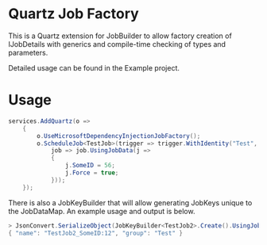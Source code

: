 # Quartz Job Factory
This is a Quartz extension for JobBuilder to allow factory creation of IJobDetails with generics and compile-time checking of types and parameters.

Detailed usage can be found in the Example project.

# Usage

```cs
services.AddQuartz(o =>
    {
        o.UseMicrosoftDependencyInjectionJobFactory();
        o.ScheduleJob<TestJob>(trigger => trigger.WithIdentity("Test", "ScheduleJob").StartNow(),
            job => job.UsingJobData(j =>
            {
                j.SomeID = 56;
                j.Force = true;
            }));
    });
```

There is also a JobKeyBuilder that will allow generating JobKeys unique to the JobDataMap. An example usage and output is below.
```cs
> JsonConvert.SerializeObject(JobKeyBuilder<TestJob2>.Create().UsingJobData(j => j.SomeID = 12).WithGroup("Test").Build())
{ "name": "TestJob2_SomeID:12", "group": "Test" }
```
